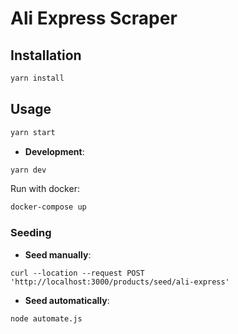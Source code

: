 # Ali Express Scraper

## Installation

```bash
yarn install
```

## Usage

```bash
yarn start
```

- **Development**:

```bash
yarn dev
```

Run with docker:

```bash
docker-compose up
```

### Seeding

- **Seed manually**:

```curl
curl --location --request POST 'http://localhost:3000/products/seed/ali-express'
```

- **Seed automatically**:

```bash
node automate.js
```
